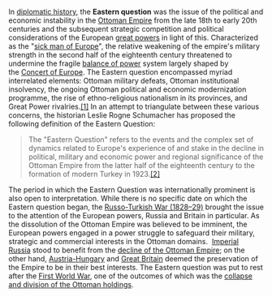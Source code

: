 In [diplomatic history](https://en.wikipedia.org/wiki/Diplomatic_history "Diplomatic history"), the **Eastern question** was the issue of the political and economic instability in the [Ottoman Empire](https://en.wikipedia.org/wiki/Ottoman_Empire "Ottoman Empire") from the late 18th to early 20th centuries and the subsequent strategic competition and political considerations of the European [great powers](https://en.wikipedia.org/wiki/Great_power "Great power") in light of this. Characterized as the "[sick man of Europe](https://en.wikipedia.org/wiki/Sick_man_of_Europe "Sick man of Europe")", the relative weakening of the empire's military strength in the second half of the eighteenth century threatened to undermine the fragile [balance of power](https://en.wikipedia.org/wiki/Balance_of_power_(international_relations) "Balance of power (international relations)") system largely shaped by the [Concert of Europe](https://en.wikipedia.org/wiki/Concert_of_Europe "Concert of Europe"). The Eastern question encompassed myriad interrelated elements: Ottoman military defeats, Ottoman institutional insolvency, the ongoing Ottoman political and economic modernization programme, the rise of ethno-religious nationalism in its provinces, and Great Power rivalries.[[1]](https://en.wikipedia.org/wiki/Eastern_question#cite_note-1) In an attempt to triangulate between these various concerns, the historian Leslie Rogne Schumacher has proposed the following definition of the Eastern Question:

> The "Eastern Question" refers to the events and the complex set of dynamics related to Europe's experience of and stake in the decline in political, military and economic power and regional significance of the Ottoman Empire from the latter half of the eighteenth century to the formation of modern Turkey in 1923.[[2]](https://en.wikipedia.org/wiki/Eastern_question#cite_note-2)

The period in which the Eastern Question was internationally prominent is also open to interpretation. While there is no specific date on which the Eastern question began, the [Russo-Turkish War (1828–29)](https://en.wikipedia.org/wiki/Russo-Turkish_War_(1828%E2%80%9329) "Russo-Turkish War (1828–29)") brought the issue to the attention of the European powers, Russia and Britain in particular. As the dissolution of the Ottoman Empire was believed to be imminent, the European powers engaged in a power struggle to safeguard their military, strategic and commercial interests in the Ottoman domains.  [Imperial Russia](https://en.wikipedia.org/wiki/Imperial_Russia "Imperial Russia") stood to benefit from the [decline of the Ottoman Empire](https://en.wikipedia.org/wiki/Decline_of_the_Ottoman_Empire "Decline of the Ottoman Empire"); on the other hand, [Austria-Hungary](https://en.wikipedia.org/wiki/Austria-Hungary "Austria-Hungary") and [Great Britain](https://en.wikipedia.org/wiki/United_Kingdom_of_Great_Britain_and_Ireland "United Kingdom of Great Britain and Ireland") deemed the preservation of the Empire to be in their best interests. The Eastern question was put to rest after the [First World War](https://en.wikipedia.org/wiki/World_War_I "World War I"), one of the outcomes of which was the [collapse and division of the Ottoman holdings](https://en.wikipedia.org/wiki/Collapse_of_the_Ottoman_Empire "Collapse of the Ottoman Empire").